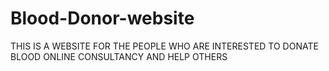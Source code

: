 # Blood-Donor-website
THIS IS A WEBSITE FOR THE PEOPLE WHO ARE INTERESTED TO DONATE BLOOD ONLINE CONSULTANCY AND HELP OTHERS 

